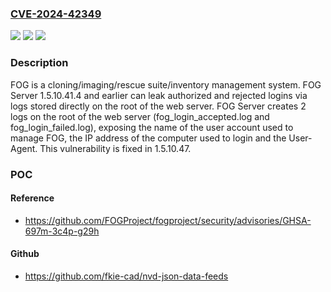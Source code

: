 ### [CVE-2024-42349](https://cve.mitre.org/cgi-bin/cvename.cgi?name=CVE-2024-42349)
![](https://img.shields.io/static/v1?label=Product&message=fogproject&color=blue)
![](https://img.shields.io/static/v1?label=Version&message=%3D%20%3C%201.5.10.47%20&color=brighgreen)
![](https://img.shields.io/static/v1?label=Vulnerability&message=CWE-532%3A%20Insertion%20of%20Sensitive%20Information%20into%20Log%20File&color=brighgreen)

### Description

FOG is a cloning/imaging/rescue suite/inventory management system. FOG Server 1.5.10.41.4 and earlier can leak authorized and rejected logins via logs stored directly on the root of the web server. FOG Server creates 2 logs on the root of the web server (fog_login_accepted.log and fog_login_failed.log), exposing the name of the user account used to manage FOG, the IP address of the computer used to login and the User-Agent. This vulnerability is fixed in 1.5.10.47.

### POC

#### Reference
- https://github.com/FOGProject/fogproject/security/advisories/GHSA-697m-3c4p-g29h

#### Github
- https://github.com/fkie-cad/nvd-json-data-feeds

